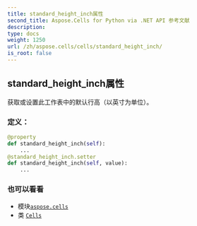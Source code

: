 ```yaml
---
title: standard_height_inch属性
second_title: Aspose.Cells for Python via .NET API 参考文献
description:
type: docs
weight: 1250
url: /zh/aspose.cells/cells/standard_height_inch/
is_root: false
---
```

## standard_height_inch属性

获取或设置此工作表中的默认行高（以英寸为单位）。
### 定义：
```python
@property
def standard_height_inch(self):
    ...
@standard_height_inch.setter
def standard_height_inch(self, value):
    ...
```

### 也可以看看
* 模块[`aspose.cells`](../../)
* 类 [`Cells`](/cells/python-net/zh/aspose.cells/cells)
